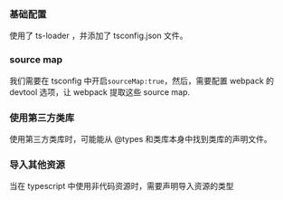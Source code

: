 ### 基础配置
使用了 ts-loader ，并添加了 tsconfig.json 文件。

### source map
我们需要在 tsconfig 中开启````sourceMap:true````，然后，需要配置 webpack 的 devtool 选项，让 webpack 提取这些 source map.

### 使用第三方类库
使用第三方类库时，可能能从 @types 和类库本身中找到类库的声明文件。

### 导入其他资源
当在 typescript 中使用非代码资源时，需要声明导入资源的类型

